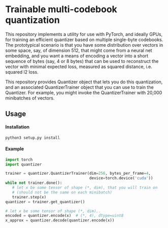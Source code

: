 # Trainable multi-codebook quantization

This repository implements a utility for use with PyTorch, and ideally GPUs, for training an
efficient quantizer based on multiple single-byte codebooks.   The prototypical scenario
is that you have some distribution over vectors in some space, say, of dimension 512, that
might come from a neural net embedding, and you want a means of encoding a vector into
a short sequence of bytes (say, 4 or 8 bytes) that can be used to reconstruct the
vector with minimal expected loss, measured as squared distance, i.e. squared l2 loss.


This repository provides Quantizer object that lets you do this quantization, and
an associated QuantizerTrainer object that you can use to train the Quantizer.
For example, you might invoke the QuantizerTrainer with 20,000 minibatches
of vectors.



## Usage

#### Installation

```shell script
python3 setup.py install
```


#### Example

```python
import torch
import quantizer

trainer = quantizer.QuantizerTrainer(dim=256, bytes_per_frame=4,
                                     device=torch.device('cuda'))
while not trainer.done():
   # let x be some tensor of shape (*, dim), that you will train on
   # (should not be the same on each minibatch)
   trainer.step(x)
quantizer = trainer.get_quantizer()

# let x be some tensor of shape (*, dim)..
encoded = quantizer.encode(x)  # (*, 4), dtype=uint8
x_approx = quantizer.decode(quantizer.encode(x))
```
